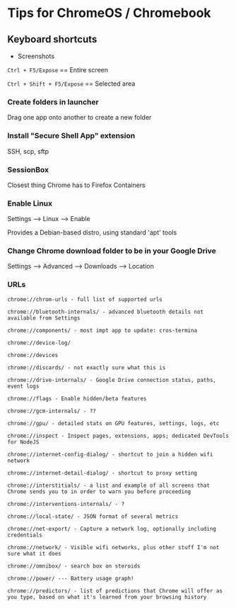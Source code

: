 # Tips for ChromeOS / Chromebook


## Keyboard shortcuts

* Screenshots

```Ctrl + F5/Expose``` == Entire screen

```Ctrl + Shift + F5/Expose``` == Selected area


### Create folders in launcher
Drag one app onto another to create a new folder


### Install "Secure Shell App" extension
SSH, scp, sftp

### SessionBox
Closest thing Chrome has to Firefox Containers


### Enable Linux
Settings --> Linux --> Enable

Provides a Debian-based distro, using standard 'apt' tools


### Change Chrome download folder to be in your Google Drive
Settings --> Advanced --> Downloads --> Location


### URLs
```
chrome://chrom-urls - full list of supported urls

chrome://bluetooth-internals/ - advanced bluetooth details not available from Settings

chrome://components/ - most impt app to update: cros-termina

chrome://device-log/

chrome://devices

chrome://discards/ - not exactly sure what this is

chrome://drive-internals/ - Google Drive connection status, paths, event logs

chrome://flags - Enable hidden/beta features

chrome://gcm-internals/ - ??

chrome://gpu/ - detailed stats on GPU features, settings, logs, etc

chrome://inspect - Inspect pages, extensions, apps; dedicated DevTools for NodeJS

chrome://internet-config-dialog/ - shortcut to join a hidden wifi network

chrome://internet-detail-dialog/ - shortcut to proxy setting

chrome://interstitials/ - a list and example of all screens that Chrome sends you to in order to warn you before proceeding

chrome://interventions-internals/ - ?

chrome://local-state/ - JSON format of several metrics

chrome://net-export/ - Capture a network log, optionally including credentials

chrome://network/ - Visible wifi networks, plus other stuff I'm not sure what it does

chrome://omnibox/ - search box on steroids

chrome://power/ --- Battery usage graph!

chrome://predictors/ - list of predictions that Chrome will offer as you type, based on what it's learned from your browsing history









```

